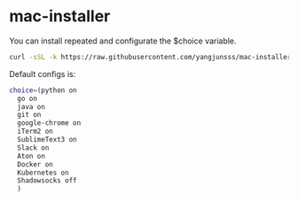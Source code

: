 # mac-installer

You can install repeated and configurate the $choice variable.
```bash
curl -sSL -k https://raw.githubusercontent.com/yangjunsss/mac-installer/master/install.sh
```

Default configs is:

```bash
choice=(python on
  go on
  java on
  git on
  google-chrome on
  iTerm2 on
  SublimeText3 on
  Slack on
  Aton on
  Docker on
  Kubernetes on
  Shadowsocks off
  )
```